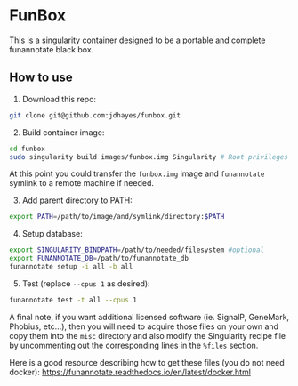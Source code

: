 # FunBox
This is a singularity container designed to be a portable and complete funannotate black box.

## How to use

  1. Download this repo:

```bash
git clone git@github.com:jdhayes/funbox.git
```

  2. Build container image:

```bash
cd funbox
sudo singularity build images/funbox.img Singularity # Root privileges are required
```

At this point you could transfer the `funbox.img` image and `funannotate` symlink to a remote machine if needed.

   3. Add parent directory to PATH:
   
   ```bash
   export PATH=/path/to/image/and/symlink/directory:$PATH
   ```

   4. Setup database:
   
```bash
export SINGULARITY_BINDPATH=/path/to/needed/filesystem #optional
export FUNANNOTATE_DB=/path/to/funannotate_db
funannotate setup -i all -b all
```

   5. Test (replace `--cpus 1` as desired):
   
```bash
funannotate test -t all --cpus 1
```

A final note, if you want additional licensed software (ie. SignalP, GeneMark, Phobius, etc...), then you will need to acquire those files on your own and copy them into the `misc` directory and also modify the Singularity recipe file by uncommenting out the corresponding lines in the `%files` section.

Here is a good resource describing how to get these files (you do not need docker):
    https://funannotate.readthedocs.io/en/latest/docker.html


